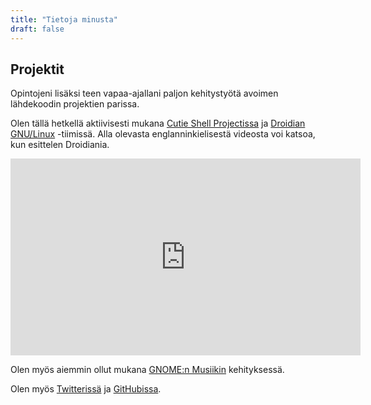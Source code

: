 ```yaml
---
title: "Tietoja minusta"
draft: false
---
```


## Projektit

Opintojeni lisäksi teen vapaa-ajallani paljon kehitystyötä avoimen lähdekoodin projektien parissa.

Olen tällä hetkellä aktiivisesti mukana [Cutie Shell Projectissa](https://cutie-shell.org) ja [Droidian GNU/Linux](https://droidian.org) -tiimissä. Alla olevasta englanninkielisestä videosta voi katsoa, kun esittelen Droidiania.

<iframe width="560" height="315" src="https://www.youtube-nocookie.com/embed/X9bASL_Q9Y8?start=884" title="YouTube video player" frameborder="0" allow="accelerometer; clipboard-write; encrypted-media; gyroscope; picture-in-picture" allowfullscreen></iframe>

Olen myös aiemmin ollut mukana [GNOME:n Musiikin](https://wiki.gnome.org/Apps/Music) kehityksessä.

Olen myös [Twitterissä](https://twitter.com/erikinkinen) ja [GitHubissa](https://github.com/erikinkinen).
